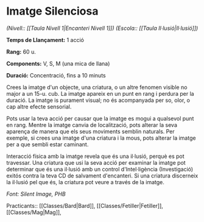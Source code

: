 # Imatge Silenciosa

*(Nivell:: [[Taula Nivell 1|Encanteri Nivell 1]]) (Escola:: [[Taula Il·lusió|Il·lusió]])*

**Temps de Llançament:** 1 acció

**Rang:** 60 u.

**Components:** V, S, M (una mica de llana)

**Duració:** Concentració, fins a 10 minuts

Crees la imatge d'un objecte, una criatura, o un altre fenomen visible no major a un 15-u. cub. La imatge apareix en un punt en rang i perdura per la duració. La imatge is purament visual; no és acompanyada per so, olor, o cap altre efecte sensorial.

Pots usar la teva acció per causar que la imatge es mogui a qualsevol punt en rang. Mentre la imatge canvia de localització, pots alterar la seva aparença de manera que els seus moviments semblin naturals. Per exemple, si crees una imatge d'una criatura i la mous, pots alterar la imatge per a que sembli estar caminant.

Interacció física amb la imatge revela que és una il·lusió, perquè es pot travessar. Una criatura que usi la seva acció per examinar la imatge pot determinar que és una il·lusió amb un control d'Intel·ligència (Investigació) exitós contra la teva CD de salvament d'encanteri. Si una criatura discerneix la il·lusió pel que és, la criatura pot veure a través de la imatge.


*Font: Silent Image, PHB*



Practicants:: [[Classes/Bard|Bard]], [[Classes/Fetiller|Fetiller]], [[Classes/Mag|Mag]],
